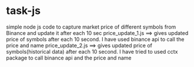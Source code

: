 # task-js
simple node js code to capture market price of different symbols from Binance and update it after each 10 sec
price_update_1.js ==> gives updated price of symbols after each 10 second. I have used binance api to call the price and name
price_update_2.js ==> gives updated price of symbols(historical data) after each 10 second. I have tried to used cctx package to call binance api and the price and name
